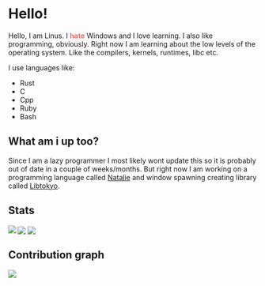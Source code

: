 # Hello!

Hello, I am Linus. I <span style="color: ea6962;font-weight: bold;">hate</span> Windows and I love learning. I also like programming, obviously. 
Right now I am learning about the low levels of the operating system. Like the
compilers, kernels, runtimes, libc etc.

I use languages like:

* Rust
* C
* Cpp
* Ruby
* Bash

## What am i up too? 

Since I am a lazy programmer I most likely wont update this so it is probably
out of date in a couple of weeks/months. But right now I am working on a 
programming language called [Natalie](https://github.com/Eskpil/natalie) and 
window spawning creating library called [Libtokyo](https://github.com/Eskpil/angel).

## Stats

<img align="left"   src="https://github-readme-stats.vercel.app/api/top-langs?username=eskpil&show_icons=true&locale=en&theme=gruvbox&hide_border=true" >
<img align="center" src="https://github-readme-stats.vercel.app/api?username=eskpil&show_icons=true&locale=en&theme=gruvbox&hide_border=true">
<img align="center" src="https://github-readme-streak-stats.herokuapp.com/?user=eskpil&theme=gruvbox&hide_border=true">

## Contribution graph

<img src="https://activity-graph.herokuapp.com/graph?username=eskpil&bg_color=282828&color=d3869b&line=89b482&point=FFFFFF&hide_border=true">
